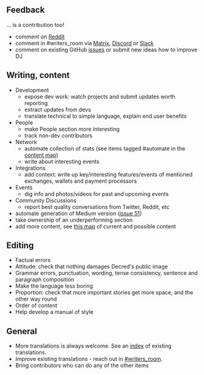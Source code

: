 ## Feedback

... is a contribution too!

* comment on [Reddit](https://www.reddit.com/r/decred/search?q=decred+journal&restrict_sr=on&t=all&sort=new)
* comment in #writers\_room via [Matrix](https://decred.org/matrix/), [Discord](https://discord.gg/GJ2GXfz) or [Slack](https://slack.decred.org/)
* comment on existing GitHub [issues](https://github.com/xaur/decred-news/issues) or submit new ideas how to improve DJ

## Writing, content

* Development
  * expose dev work: watch projects and submit updates worth reporting
  * extract updates from devs
  * translate technical to simple language, explain end user benefits
* People
  * make People section more interesting
  * track non-dev contributors
* Network
  * automate collection of stats (see items tagged #automate in the [content map](https://github.com/xaur/decred-news/blob/docs/content.md))
  * write about interesting events
* Integrations
  * add context: write up key/interesting features/events of mentioned exchanges, wallets and payment processors
* Events
  * dig info and photos/videos for past and upcoming events
* Community Discussions
  * report best quality conversations from Twitter, Reddit, etc
* automate generation of Medium version ([issue 51](https://github.com/xaur/decred-news/issues/51))
* take ownership of an underperforming section
* add more content, see [this map](https://github.com/xaur/decred-news/blob/docs/content.md) of current and possible content

## Editing

* Factual errors
* Attitude: check that nothing damages Decred's public image
* Grammar errors, punctuation, wording, tense consistency, sentence and paragraph composition
* Make the language less boring
* Proportion: check that more important stories get more space, and the other way round
* Order of content
* Help develop a manual of style

## General

* More translations is always welcome. See an [index](https://xaur.github.io/decred-news/) of existing translations.
* Improve existing translations - reach out in [#writers\_room](https://matrix.to/#/!lbzTjhzNbIaDbuAxkS:decred.org).
* Bring contributors who can do any of the other items
